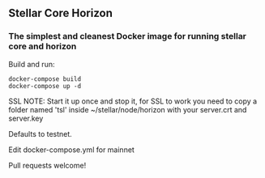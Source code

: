 ## Stellar Core Horizon  

### The simplest and cleanest Docker image for running stellar core and horizon

Build and run:
```
docker-compose build
docker-compose up -d
```

SSL NOTE:
Start it up once and stop it, for SSL to work you need to copy a folder named 'tsl' inside ~/stellar/node/horizon with your server.crt and server.key

Defaults to testnet.

Edit docker-compose.yml for mainnet

Pull requests welcome!
